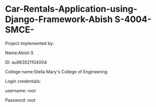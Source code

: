 # Car-Rentals-Application-using-Django-Framework-Abish S-4004-SMCE-


Project implemented by: 


Name:Abish S


ID: au963521104004


College name:Stella Mary's College of Engineering


Login credentials: 

username: root


Password: root
